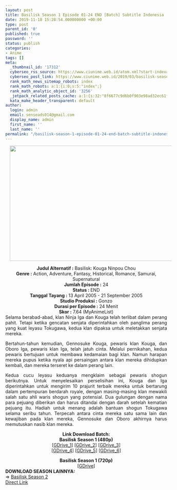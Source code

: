 ```yaml
---
layout: post
title: Basilisk Season 1 Episode 01-24 END [Batch] Subtitle Indonesia
date: 2019-11-18 15:28:54.000000000 +00:00
type: post
parent_id: '0'
published: true
password: ''
status: publish
categories:
- Anime
tags: []
meta:
  _thumbnail_id: '17312'
  cyberseo_rss_source: https://www.ciunime.web.id/atom.xml?start-index=2701&max-results=150
  cyberseo_post_link: https://www.ciunime.web.id/2019/03/basilisk-season-1-episode-01-24-end.html
  rank_math_news_sitemap_robots: index
  rank_math_robots: a:1:{i:0;s:5:"index";}
  rank_math_analytic_object_id: '3256'
  _jetpack_related_posts_cache: a:1:{s:32:"8f6677c9d6b0f903e98ad32ec61f8deb";a:2:{s:7:"expires";i:1653556886;s:7:"payload";a:0:{}}}
  kata_make_header_transparent: default
author:
  login: admin
  email: senseads014@gmail.com
  display_name: admin
  first_name: ''
  last_name: ''
permalink: "/basilisk-season-1-episode-01-24-end-batch-subtitle-indonesia/"
---
```

<div class="separator" style="clear: both; text-align: center;"><a href="https://4.bp.blogspot.com/-XHG8ZEAems8/XJ9NRvrr6iI/AAAAAAAAK0M/B77nCyubNekJnV0hjWGnOaiTNHMwFuLYgCLcBGAs/s1600/Basilisk%2BSeason%2B1.jpg" imageanchor="1" style="margin-left: 1em; margin-right: 1em;"><img border="0" data-original-height="720" data-original-width="1280" height="360" src="{{ site.baseurl }}/assets/2019/11/Basilisk%2BSeason%2B1.jpg" width="640" /></a></div>
<p>
<div style="text-align: center;"><b>Judul</b><b><b> Alternatif</b> :</b>&nbsp;Basilisk: Kouga Ninpou Chou</div>
<div style="text-align: center;"><b><b>Genre :</b></b> Action, Adventure, Fantasy, Historical, Romance, Samurai, Supernatural</div>
<div style="text-align: center;"><b>Jumlah Episode :</b> 24<br /><b>Status :&nbsp;</b>END<br /><b>Tanggal Tayang :</b> 13 April 2005 - 21 September 2005<br /><b>Studio Produksi :</b> Gonzo<br /><b>Durasi per Episode :</b> 24 Menit</div>
<div style="text-align: center;"><b>Skor :</b> 7.64 (MyAnimeList)</div>
<div style="text-align: center;"></div>
<div style="text-align: justify;">Selama berabad-abad, klan Ninja Iga dan Kouga telah terlibat dalam perang pahit. Tetapi ketika gencatan senjata diperintahkan oleh panglima perang yang kuat Ieyasu Tokugawa, kedua klan dipaksa untuk meletakkan senjata mereka.</p>
<p>Bertahun-tahun kemudian, Gennosuke Kouga, pewaris klan Kouga, dan Oboro Iga, pewaris klan Iga, telah jatuh cinta. Melalui pernikahan, kedua pewaris bertujuan untuk membawa kedamaian bagi klan. Namun harapan mereka pupus ketika nyala api persaingan antara klan mereka dihidupkan kembali, dan mereka terseret ke dalam perang lain.</p>
<p>Kedua cucu Ieyasu keduanya mengklaim sebagai pewaris shogun berikutnya. Untuk menyelesaikan perselisihan ini, Kouga dan Iga diperintahkan untuk mengirim 10 prajurit terbaik mereka untuk bertarung dalam pertempuran berdarah royale, dengan masing-masing klan mewakili salah satu ahli waris shogun yang potensial. Dua gulungan dengan nama para pejuang diberikan dan harus ditandai dengan darah setelah kematian pejuang itu. Hadiah untuk menang adalah bantuan shogun Tokugawa selama seribu tahun. Terpecah antara cinta mereka satu sama lain dan kewajiban pada klan mereka, Gennosuke dan Oboro akhirnya harus memutuskan nasib klan mereka.</p></div>
<div style="text-align: justify;"></div>
<div style="text-align: justify;"></div>
<div style="text-align: center;"><b>Link Download Batch:</b></div>
<div style="text-align: center;">
<div style="text-align: center;"><b>Basilisk Season 1&nbsp;(480p)</b></div>
</div>
<div style="text-align: center;">[<a href="http://drive.google.com/uc?id=1jAt96HxvqEx70BFxrM3r7TSDQE599POb" target="_blank" rel="noopener">GDrive_1</a>] [<a href="https://drive.google.com/uc?id=1ELGvy2p5ZX3sAsbVrEzTCa-qjLxq0ZjJ" target="_blank" rel="noopener">GDrive_2</a>] [<a href="https://drive.google.com/uc?export=download&amp;id=1ukV5X353yEndoJSC4WmnKGuL3ZWJJCj7" target="_blank" rel="noopener">GDrive_3</a>]<br />[<a href="https://drive.google.com/uc?export=download&amp;id=1A4EL0fz09U-KZFR9ghxrgLtAQJ-vrxCR" target="_blank" rel="noopener">GDrive_4</a>] [<a href="https://drive.google.com/uc?export=download&amp;id=1Qv3KbWq7CP4C6OV8TNrbLx-YOuFQDhCU" target="_blank" rel="noopener">GDrive_5</a>] [<a href="https://drive.google.com/uc?export=download&amp;id=1wbUDsatM8NnWymjq2PNf2YGkJvYJGk5Y" target="_blank" rel="noopener">GDrive_6</a>]</p>
<div style="text-align: center;"><b>Basilisk Season 1&nbsp;(720p)</b></div>
<div style="text-align: center;">
<div style="text-align: center;">[<a href="https://drive.google.com/uc?export=download&amp;id=1nz9nPgtIjCB8f7ymqKKBKMHBSTkPanbH" target="_blank" rel="noopener">GDrive</a>]</div>
</div>
</div>
<div style="text-align: center;">
<div style="text-align: justify;"></div>
<div style="text-align: justify;"></div>
<div style="text-align: justify;"><b>DOWNLOAD SEASON LAINNYA:</b></div>
<div style="text-align: justify;"></div>
<div style="text-align: justify;">=&gt;&nbsp;<a href="https://www.ciunime.web.id/2019/03/basilisk-season-1-episode-01-24-end.html" target="_blank" rel="noopener">Basilisk Season 2</a></div>
<div style="text-align: justify;"></div>
</div>
<link rel="stylesheet" href="https://cdnjs.cloudflare.com/ajax/libs/font-awesome/4.7.0/css/font-awesome.min.css" />
<div class="divbtn"> <a href="https://handymansurrender.com/fihup8buzv?key=94550f7ce39444073321dde3b8782f97" class="btn"><i class="fa fa-download"></i> Direct Link</a> </div>
